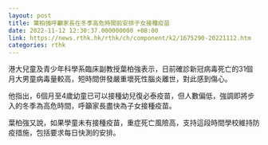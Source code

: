 ```yaml
---
layout: post
title: 葉柏強呼籲家長在冬季高危時間前安排子女接種疫苗
date: 2022-11-12 12:30:37.000000000 +08:00
link: https://news.rthk.hk/rthk/ch/component/k2/1675290-20221112.htm
categories: rthk
---
```


港大兒童及青少年科學系臨床副教授葉柏強表示，日前確診新冠病毒死亡的31個月大男童病毒量較高，短時間併發嚴重壞死性腦炎離世，對此感到傷心。

他指出，6個月至4歲幼童已可以接種幼兒復必泰疫苗，但人數偏低，強調即將步入的冬季為高危時間，呼籲家長盡快為子女接種疫苗。

葉柏強又說，如果學童未有接種疫苗，重症死亡風險高，支持這段時間學校維持防疫措施，包括要求每日快測的安排。
